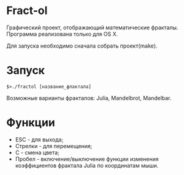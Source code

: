 # Fract-ol

Графический проект, отображающий математические фракталы. Программа реализована только для OS X.

Для запуска необходимо сначала собрать проект(make).

# Запуск

    $>./fractol [название_флактала]
    
Возможные варианты фракталов: Julia, Mandelbrot, Mandelbar.

# Функции

 * ESC - для выхода;
 * Стрелки - для перемещения;
 * С - смена цвета;
 * Пробел - включение/выключение функции изменения коэффициентов фрактала Julia по координатам мыши.
